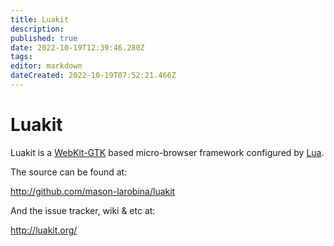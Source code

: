```yaml
---
title: Luakit
description: 
published: true
date: 2022-10-19T12:39:46.280Z
tags: 
editor: markdown
dateCreated: 2022-10-19T07:52:21.466Z
---
```


# Luakit

Luakit is a [WebKit-GTK](http://webkitgtk.org/) based micro-browser framework configured by [Lua](http://lua.org).

The source can be found at:

<http://github.com/mason-larobina/luakit>

And the issue tracker, wiki & etc at:

<http://luakit.org/>
